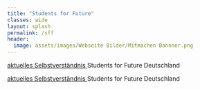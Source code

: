 ```yaml
---
title: "Students for Future"
classes: wide
layout: splash
permalink: /sff
header:
  image: assets/images/Webseite Bilder/Mitmachen Bannner.png
---
```


<a href="/assets/StudentsforFuture/Selbstverst%C3%A4ndnis%20der%20AG%20Studierende.pdf" target="_blank"> aktuelles Selbstverständnis </a> Students for Future Deutschland

<a href="https://fridaysforfuture.de/forderungen/" target="_blank"> aktuelles Selbstverständnis </a> Students for Future Deutschland
